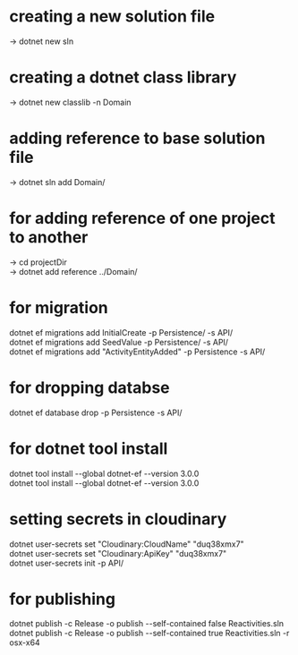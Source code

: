 # creating a new solution file

-> dotnet new sln

# creating a dotnet class library

-> dotnet new classlib -n Domain

# adding reference to base solution file

-> dotnet sln add Domain/

# for adding reference of one project to another

-> cd projectDir<br>
-> dotnet add reference ../Domain/<br>

# for migration

dotnet ef migrations add InitialCreate -p Persistence/ -s API/ <br>
dotnet ef migrations add SeedValue -p Persistence/ -s API/<br>
dotnet ef migrations add "ActivityEntityAdded" -p Persistence -s API/<br>

# for dropping databse

dotnet ef database drop -p Persistence -s API/<br>

# for dotnet tool install

dotnet tool install --global dotnet-ef --version 3.0.0<br>
dotnet tool install --global dotnet-ef --version 3.0.0<br>

# setting secrets in cloudinary

dotnet user-secrets set "Cloudinary:CloudName" "duq38xmx7"<br>
dotnet user-secrets set "Cloudinary:ApiKey" "duq38xmx7"<br>
dotnet user-secrets init -p API/ <br>

# for publishing

dotnet publish -c Release -o publish --self-contained false Reactivities.sln <br>
dotnet publish -c Release -o publish --self-contained true Reactivities.sln -r osx-x64
